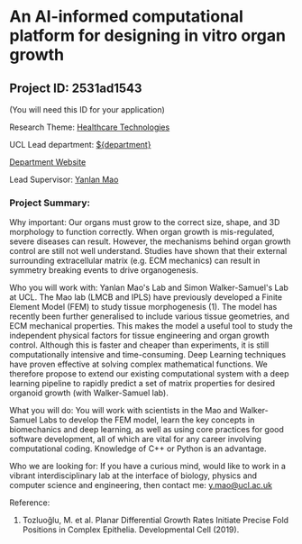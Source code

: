 # An AI-informed computational platform for designing in vitro organ growth

## Project ID: **2531ad1543**
(You will need this ID for your application)

Research Theme: [Healthcare Technologies](../themes/healthcare-technologies.md)

UCL Lead department: [${department}](../departments/laboratory-for-molecular-cell-biology.md)

[Department Website](https://www.ucl.ac.uk/lmcb)

Lead Supervisor: [Yanlan Mao](https://profiles.ucl.ac.uk/40652)

### Project Summary:

Why important:
Our organs must grow to the correct size, shape, and 3D morphology to function correctly. When organ growth is mis-regulated, severe diseases can result. However, the mechanisms behind organ growth control are still not well understand. Studies have shown that  their external surrounding extracellular matrix (e.g. ECM mechanics) can result in symmetry breaking events to drive organogenesis.

Who you will work with: Yanlan Mao's Lab and Simon Walker-Samuel's Lab at UCL.
The Mao lab (LMCB and IPLS) have previously developed a Finite Element Model (FEM) to study tissue morphogenesis (1). The model has recently been further generalised to include various tissue geometries, and ECM mechanical properties. This makes the model a useful tool to study the independent physical factors for tissue engineering and organ growth control. Although this is faster and cheaper than experiments, it is still computationally intensive and time-consuming. Deep Learning techniques have proven effective at solving complex mathematical functions. We therefore propose to extend our existing computational system with a deep learning pipeline to rapidly predict a set of matrix properties for desired organoid growth (with Walker-Samuel lab).

What you will do:
You will work with scientists in the Mao and Walker-Samuel Labs to develop the FEM model, learn the key concepts in biomechanics and deep learning, as well as using core practices for good software development, all of which are vital for any career involving computational coding. Knowledge of C++ or Python is an advantage.

Who we are looking for:
If you have a curious mind, would like to work in a vibrant interdisciplinary lab at the interface of biology, physics and computer science and engineering, then contact me: y.mao@ucl.ac.uk 

Reference:
1.	Tozluoǧlu, M. et al. Planar Differential Growth Rates Initiate Precise Fold Positions in Complex Epithelia. Developmental Cell (2019).
